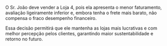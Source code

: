 O Sr. João deve vender a Loja 4, pois ela apresenta o menor faturamento, avaliação ligeiramente inferior e, embora tenha o frete mais barato, não compensa o fraco desempenho financeiro.

Essa decisão permitirá que ele mantenha as lojas mais lucrativas e com melhor percepção pelos clientes, garantindo maior sustentabilidade e retorno no futuro.
